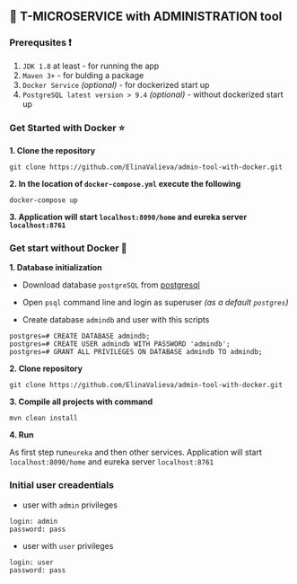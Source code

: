 ## :name_badge: T-MICROSERVICE with ADMINISTRATION tool

### Prerequsites :heavy_exclamation_mark:

 1. `JDK 1.8` at least - for running the app
 2. `Maven 3+`            - for bulding a package
 3. `Docker Service` *(optional)* -  for dockerized start up
 4. `PostgreSQL latest version > 9.4` *(optional)* - without dockerized start up

### Get Started with Docker :star:
 **1. Clone the repository**
 
`git clone https://github.com/ElinaValieva/admin-tool-with-docker.git`

 **2. In the location of `docker-compose.yml` execute the following**
 
`docker-compose up`

 **3.  Application will start `localhost:8090/home` and eureka server `localhost:8761`**

### Get start without Docker :electric_plug:
**1. Database initialization**

* Download database `postgreSQL` from [postgresql](https://www.postgresql.org/download/)
* Open `psql` command line and login as superuser *(as a default `postgres`)*

* Create database `admindb` and user with this scripts

```
postgres=# CREATE DATABASE admindb;
postgres=# CREATE USER admindb WITH PASSWORD 'admindb';
postgres=# GRANT ALL PRIVILEGES ON DATABASE admindb TO admindb;
```

**2. Clone repository**

`git clone https://github.com/ElinaValieva/admin-tool-with-docker.git`

**3. Compile all projects with command**

`mvn clean install`

**4. Run**

As first step run`eureka` and then other services. Application will start `localhost:8090/home` and eureka server `localhost:8761`

### Initial user creadentials

* user with `admin` privileges

```
login: admin
password: pass
```
* user with `user` privileges

```
login: user
password: pass
```
